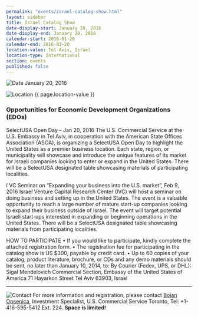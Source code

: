 ```yaml
---
permalink: "events/israel-catalog-show.html"
layout: sidebar
title: Israel Catalog Show
date-display-start: January 20, 2016
date-display-end: January 20, 2016
calendar-start: 2016-01-20
calendar-end: 2016-01-20
location-value: Tel Aviv, Israel
location-type: International
section: events
published: false
---
```


![Date](https://google.github.io/material-design-icons/action/svg/design/ic_event_24px.svg "Date") January 20, 2016

![Location](http://google.github.io/material-design-icons/social/svg/design/ic_location_city_24px.svg "Location") {{ page.location-value }}

### Opportunities for Economic Development Organizations (EDOs)

SelectUSA Open Day – Jan 20, 2016
The U.S. Commercial Service at the U.S. Embassy in Tel Aviv, in cooperation with the American State Offices Association (ASOA), is organizing a SelectUSA Open Day to highlight the United States as a premier business location. Each state, region, or municipality will showcase and introduce the unique features of its market for Israeli companies looking to enter or expand in the United States. There will be a SelectUSA designated table showcasing materials of participating localities.

I VC Seminar on “Expanding your business into the U.S. market”, Feb 9, 2016
Israel Venture Capital Research Center (IVC) will host a seminar on doing business and setting up in the United States. The event is a valuable opportunity to reach a large number of mature start-up companies looking to expand their business outside of Israel. The event will target potential Israeli start-ups interested in expanding or beginning operations in the United States. There will be a SelectUSA designated table showcasing materials from participating localities.

HOW TO PARTICIPATE 
•	If you would like to participate, kindly complete the attached registration form. 
•	The registration fee for participating in the catalog show is US $300, payable by credit card. 
•	Up to 60 copies of your catalog, product literature, brochure, or CDs and any demo materials should be sent, no later than January 10, 2014, to:
By Courier (Fedex, UPS, or DHL):	
Sigal Mendelovich
Commercial Section, Embassy of the United States of America 
71 Hayarkon Street
Tel Aviv 63903, Israel


---

![Contact](https://google.github.io/material-design-icons/action/svg/design/ic_question_answer_24px.svg "Contact") For more information and registration, please contact [Bojan Opsenica](mailto:Bojan.Opsenica@trade.gov), Investment Specialist, U.S. Commercial Service Toronto, Tel: +1-416-595-5412 Ext. 224. **Space is limited!**
